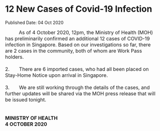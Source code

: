 <html>
    <meta http-equiv="Content-Type" content="text/html; charset=utf-8"/>
    <meta charset="utf-8"/>
    <title>12 New Cases of Covid-19 Infection</title>
    <body><h1>12 New Cases of Covid-19 Infection</h1>
    <p>Published Date: 04 Oct 2020</p> <span style="font-size: 16px;">&nbsp; &nbsp; &nbsp; &nbsp; &nbsp;&nbsp;As of 4 October 2020, 12pm, the Ministry of Health (MOH) has preliminarily confirmed an additional 12 cases of COVID-19 infection in Singapore. Based on our investigations so far, there are 2 cases in the community, both of whom are Work Pass holders.&nbsp;<br><br>2.&nbsp; &nbsp; &nbsp; &nbsp;There are 6 imported cases, who had all been placed on Stay-Home Notice upon arrival in Singapore.&nbsp;&nbsp;<br><br>3.&nbsp; &nbsp; &nbsp; &nbsp;We are still working through the details of the cases, and further updates will be shared via the MOH press release that will be issued tonight.&nbsp;<br><br><br><strong>MINISTRY OF HEALTH<br>4 OCTOBER 2020</strong><br></span><div><span style="font-size: 16px;"><br></span></div></body>
</html>